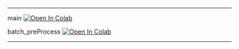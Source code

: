
***
main
[![Open In Colab](https://colab.research.google.com/assets/colab-badge.svg)](https://colab.research.google.com/github/aaronzhang3536/Temp/blob/main/main.ipynb)

batch_preProcess
[![Open In Colab](https://colab.research.google.com/assets/colab-badge.svg)](https://colab.research.google.com/github/aaronzhang3536/Temp/blob/main/batch_preProcess.ipynb)


***
